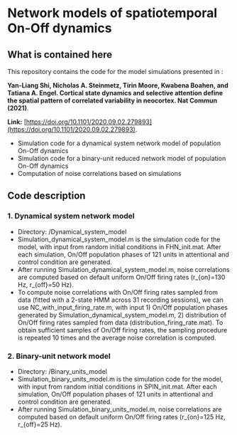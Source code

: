 # Network models of spatiotemporal On-Off dynamics


## What is contained here

This repository contains the code for the model simulations presented in :  

 **Yan-Liang Shi,  Nicholas A. Steinmetz,  Tirin Moore,  Kwabena Boahen,  and Tatiana A. Engel. Cortical state dynamics and selective attention define the spatial pattern of correlated variability in neocortex. Nat Commun (2021)**.

**Link:** [https://doi.org/10.1101/2020.09.02.279893](https://doi.org/10.1101/2020.09.02.279893).





* Simulation code for a dynamical system network model of population On-Off dynamics 
* Simulation code for a binary-unit reduced network model of population On-Off dynamics  
* Computation of noise correlations based on simulations


## Code description 


### 1. Dynamical system network model

* Directory: /Dynamical_system_model
* Simulation_dynamical_system_model.m is the simulation code for the model, with input from random initial conditions in FHN_init.mat. After each simulation, On/Off population phases of 121 units in attentional and control condition are generated.
* After running Simulation_dynamical_system_model.m, noise correlations are computed based on default uniform On/Off firing rates (r_{on}=130 Hz, r_{off}=50 Hz).
* To compute noise correlations with On/Off firing rates sampled from data (fitted with a 2-state HMM across 31 recording sessions), we can use NC_with_input_firing_rate.m, with input 1) On/Off population phases generated by Simulation_dynamical_system_model.m, 2) distribution of On/Off firing rates sampled from data (distribution_firing_rate.mat). To obtain sufficient samples of On/Off firing rates, the sampling procedure is repeated 10 times and the average noise correlation is computed.



### 2. Binary-unit network model

* Directory: /Binary_units_model
* Simulation_binary_units_model.m is the simulation code for the model, with input from random initial conditions in SPIN_init.mat. After each simulation, On/Off population phases of 121 units in attentional and control condition are generated.
* After running Simulation_binary_units_model.m, noise correlations are computed based on default uniform On/Off firing rates (r_{on}=125 Hz, r_{off}=25 Hz).

